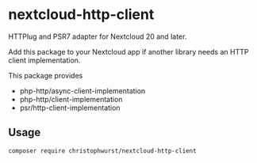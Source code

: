 # nextcloud-http-client

HTTPlug and PSR7 adapter for Nextcloud 20 and later.

Add this package to your Nextcloud app if another library needs an HTTP client implementation.

This package provides

* php-http/async-client-implementation
* php-http/client-implementation
* psr/http-client-implementation

## Usage

```
composer require christophwurst/nextcloud-http-client
```
